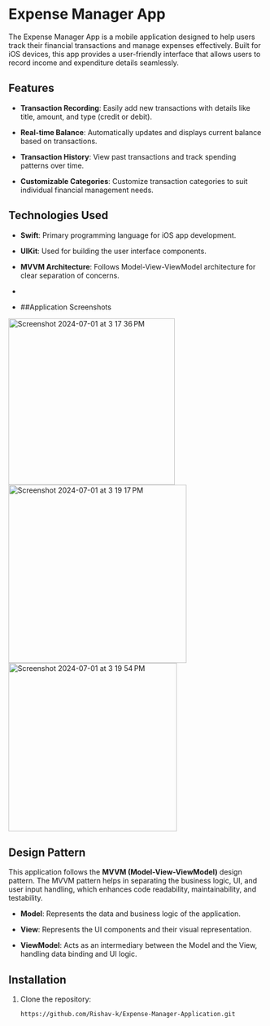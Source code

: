 # Expense Manager App

The Expense Manager App is a mobile application designed to help users track their financial transactions and manage expenses effectively. Built for iOS devices, this app provides a user-friendly interface that allows users to record income and expenditure details seamlessly.

## Features

- **Transaction Recording**: Easily add new transactions with details like title, amount, and type (credit or debit).
  
- **Real-time Balance**: Automatically updates and displays current balance based on transactions.
  
- **Transaction History**: View past transactions and track spending patterns over time.
  
- **Customizable Categories**: Customize transaction categories to suit individual financial management needs.

## Technologies Used

- **Swift**: Primary programming language for iOS app development.
  
- **UIKit**: Used for building the user interface components.
  
- **MVVM Architecture**: Follows Model-View-ViewModel architecture for clear separation of concerns.
- 
- ##Application Screenshots
<img width="327" alt="Screenshot 2024-07-01 at 3 17 36 PM" src="https://github.com/Rishav-k/Expense-Manager-Application/assets/76813135/dc594da2-6f3b-4313-9e67-e5d1e5e1a46d">
<img width="350" alt="Screenshot 2024-07-01 at 3 19 17 PM" src="https://github.com/Rishav-k/Expense-Manager-Application/assets/76813135/9b21cd1a-9ed1-4d89-b89f-5a3930641693">
<img width="331" alt="Screenshot 2024-07-01 at 3 19 54 PM" src="https://github.com/Rishav-k/Expense-Manager-Application/assets/76813135/de3fe9e5-4ad5-41f9-9d94-ee6698698c27">

## Design Pattern

This application follows the **MVVM (Model-View-ViewModel)** design pattern. The MVVM pattern helps in separating the business logic, UI, and user input handling, which enhances code readability, maintainability, and testability.

- **Model**: Represents the data and business logic of the application.
  
- **View**: Represents the UI components and their visual representation.
  
- **ViewModel**: Acts as an intermediary between the Model and the View, handling data binding and UI logic.

## Installation

1. Clone the repository:

   ```bash
   https://github.com/Rishav-k/Expense-Manager-Application.git
